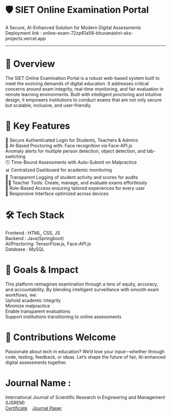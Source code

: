 # 🛡️ SIET Online Examination Portal
A Secure, AI-Enhanced Solution for Modern Digital Assessments
<br>
Deployment link : online-exam-72zp61a58-bhuvanashri-sks-projects.vercel.app
<br><hr>
# 📘 Overview
The SIET Online Examination Portal is a robust web-based system built to meet the evolving demands of digital education. It addresses critical concerns around exam integrity, real-time monitoring, and fair evaluation in remote learning environments.
Built with intelligent proctoring and intuitive design, it empowers institutions to conduct exams that are not only secure but scalable, inclusive, and user-friendly.
<br>
# 🚀 Key Features
🔐 Secure Authenticated Login for Students, Teachers & Admins
<br>
🎥 AI-Based Proctoring with:
Face recognition via Face-API.js
<br>
Anomaly alerts for multiple person detection, object detection, and tab-switching
<br>
🕒 Time-Bound Assessments with Auto-Submit on Malpractice
<br>
📊 Centralized Dashboard for academic monitoring
<br>
📂 Transparent Logging of student activity and scores for audits
<br>
👨‍🏫 Teacher Tools: Create, manage, and evaluate exams effortlessly
<br>
🔁 Role-Based Access ensuring tailored experiences for every user
<br>
📱 Responsive Interface optimized across devices
<br>
# 🛠️ Tech Stack
Frontend : HTML, CSS, JS<br>	Backend : Java(Springboot)<br>	AI/Proctoring: TensorFlow.js, Face-API.js<br>	Database : MySQL
<br>
# 🎯 Goals & Impact
This platform reimagines examination through a lens of equity, accuracy, and accountability. By blending intelligent surveillance with smooth exam workflows, we:
<br>
Uphold academic integrity
<br>
Minimize malpractice
<br>
Enable transparent evaluations
<br>
Support institutions transitioning to online assessments
<br>
# 🤝 Contributions Welcome
Passionate about tech in education? We’d love your input—whether through code, testing, feedback, or ideas. Let’s shape the future of fair, AI-enhanced digital assessments together.
<br>
# Journal Name :
International Journal of Scientific Research in Engineering and Management (IJSREM)
<br><a href="https://pdflink.to/bhuvanashrisoepcertificate/
">Certificate</a>&nbsp;&nbsp;&nbsp;&nbsp;<a href="https://ijsrem.com/download/siet-online-examination-portal/">Journal Paper</a>
